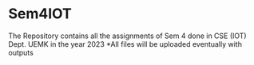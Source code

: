 # Sem4IOT

The Repository contains all the assignments of Sem 4 done in CSE (IOT) Dept. UEMK in the year 2023
*All files will be uploaded eventually with outputs
